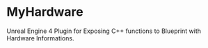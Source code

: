 # MyHardware
Unreal Engine 4 Plugin for Exposing C++ functions to Blueprint with Hardware Informations.
